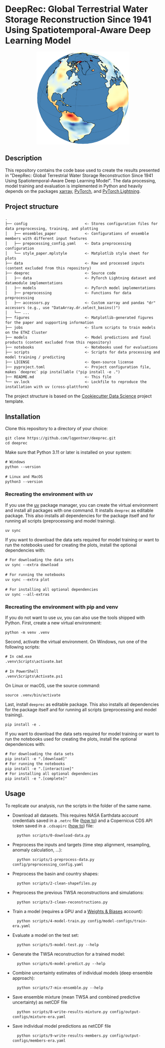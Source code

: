 # DeepRec: Global Terrestrial Water Storage Reconstruction Since 1941 Using Spatiotemporal-Aware Deep Learning Model

<p align="center">
    <img src="figures/cover/cover_southamerica.png" alt="Globe showing reconstructed TWS anomaly of a single month" width="300"/>
<p align="center">

## Description

This repository contains the code base used to create the results presented in "DeepRec: Global Terrestrial Water Storage Reconstruction Since 1941 Using Spatiotemporal-Aware Deep Learning Model". The data processing, model training and evaluation is implemented in Python and heavily depends on the packages [xarray](https://docs.xarray.dev/en/stable/), [PyTorch](https://pytorch.org/docs/stable/index.html), and [PyTorch Lightning](https://lightning.ai/docs/pytorch/stable/).

## Project structure

    .
    ├── config                          <- Stores configuration files for data preprocessing, training, and plotting
    │   ├── ensembles_paper             <- Configurations of ensemble members with different input features
    │   ├── prepocessing_config.yaml    <- Data preprocessing configuration
    │   └── style_paper.mplstyle        <- Matplotlib style sheet for plots
    ├── data                            <- Raw and processed inputs (content excluded from this repository)
    ├── deeprec                         <- Source code
    │   ├── data                        <- PyTorch Lightning dataset and datamodule implementations
    │   ├── models                      <- PyTorch model implementations
    │   ├── preprocessing               <- Functions for data preprocessing
    │   ├── accessors.py                <- Custom xarray and pandas "dr" accessors (e.g., use "DataArray.dr.select_basins()")
    │   └── ...
    ├── figures                         <- Matplotlib-generated figures for the paper and supporting information
    ├── jobs                            <- Slurm scripts to train models on the ETHZ Cluster
    ├── models                          <- Model predictions and final products (content excluded from this repository)
    ├── notebooks                       <- Notebooks used for evaluations
    ├── scripts                         <- Scripts for data processing and model training / predicting
    ├── LICENSE                         <- Open-source license
    ├── pyproject.toml                  <- Project configuration file, makes `deeprec` pip installable ("pip install -e .")
    ├── README.md                       <- This file
    └── uv.lock                         <- Lockfile to reproduce the installation with uv (cross-plattform)

The project structure is based on the [Cookiecutter Data Science](https://cookiecutter-data-science.drivendata.org/) project template.

## Installation

Clone this repository to a directory of your choice:

    git clone https://github.com/lqgentner/deeprec.git
    cd deeprec

Make sure that Python 3.11 or later is installed on your system:

    # Windows
    python --version

    # Linux and MacOS
    python3 --version

### Recreating the environment with uv

If you use the [uv](https://docs.astral.sh/uv/) package manager, you can create the virtual environment and install all packages with one command. It installs `deeprec` as editable package. This also installs all dependencies for the package itself and for running all scripts (preprocessing and model training).

    uv sync

If you want to download the data sets required for model training or want to run the notebooks used for creating the plots, install the optional dependencies with:

    # For downloading the data sets
    uv sync --extra download

    # For running the notebooks
    uv sync --extra plot

    # For installing all optional dependencies
    uv sync --all-extras

### Recreating the environment with pip and venv

If you do not want to use uv, you can also use the tools shipped with Python. First, create a new virtual environment:

    python -m venv .venv

Second, activate the virtual environment. On Windows, run one of the following scripts:

    # In cmd.exe
    .venv\Scripts\activate.bat

    # In PowerShell
    .venv\Scripts\Activate.ps1

On Linux or macOS, use the source command:

    source .venv/bin/activate

Last, install `deeprec` as editable package. This also installs all dependencies for the package itself and for running all scripts (preprocessing and model training).

    pip install -e .

If you want to download the data sets required for model training or want to run the notebooks used for creating the plots, install the optional dependenices with:

    # For downloading the data sets
    pip install -e ".[download]"
    # For running the notebooks
    pip install -e ".[interactive]"
    # For installing all optional dependencies
    pip install -e ".[complete]"

## Usage

To replicate our analysis, run the scripts in the folder of the same name.

- Download all datasets. This requires NASA Earthdata account credentials saved in a `.netrc` file ([how to](https://urs.earthdata.nasa.gov/documentation/for_users/data_access/curl_and_wget)) and a Copernicus CDS API token saved in a `.cdsapirc` ([how to](https://cds.climate.copernicus.eu/how-to-api)) file:

        python scripts/0-download-data.py

- Preprocess the inputs and targets (time step alignment, resampling, anomaly calculation, ...):

        python scripts/1-preprocess-data.py config/preprocessing_config.yaml

- Preprocess the basin and country shapes:

        python scripts/2-clean-shapefiles.py

- Preprocess the previous TWSA reconstructions and simulations:

        python scripts/3-clean-reconstructions.py

- Train a model (requires a GPU and a [Weights & Biases](https://wandb.ai/site/) account):

        python scripts/4-model-train.py config/model-configs/train-era.yaml

- Evaluate a model on the test set:

        python scripts/5-model-test.py --help

- Generate the TWSA reconstruction for a trained model:

        python scripts/6-model-predict.py --help

- Combine uncertainty estimates of individual models (deep ensemble approach):

        python scripts/7-mix-ensemble.py --help

- Save ensemble mixture (mean TWSA and combined predictive uncertainty) as netCDF file

        python scripts/8-write-results-mixture.py config/output-configs/mixture-era.yaml

- Save individual model predictions as netCDF file

        python scripts/9-write-results-members.py config/output-configs/members-era.yaml
